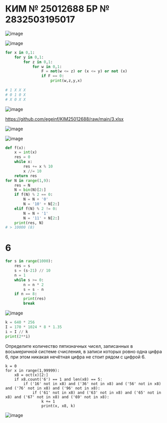 # КИМ № 25012688 БР № 2832503195017 

![image](https://user-images.githubusercontent.com/70198995/176993350-1fe87ddc-b1ea-4e1d-8f6d-77829828fb06.png)

![image](https://user-images.githubusercontent.com/70198995/176993364-07f93a54-b48f-4a09-a901-3cfe87bb7dd7.png)

```python
for x in 0,1:
    for y in 0,1:
        for z in 0,1:
            for w in 0,1:
                F = not(w <= z) or (x <= y) or not (x)
                if F == 0:
                    print(w,z,y,x)
                    
# 1 X X X 
# 0 1 0 X
# X 0 X X
```

![image](https://user-images.githubusercontent.com/70198995/176993622-909204a5-3808-495c-91d3-93fa706c99cb.png)

https://github.com/egeinf/KIM25012688/raw/main/3.xlsx

![image](https://user-images.githubusercontent.com/70198995/176993777-0f7f94eb-44f3-4c53-8656-00e2f4213d6f.png)

![image](https://user-images.githubusercontent.com/70198995/176994667-a9a3e5dd-d189-410e-9d0b-8ad8a582e4fd.png)

```python
def f(x):
    x = int(x)
    res = 0
    while x:
        res += x % 10
        x //= 10
    return res
for N in range(1,9):
    res = N
    N = bin(N)[2:]
    if f(N) % 2 == 0:
        N = N + '0'
        N = '10' + N[2:]
    elif f(N) % 2 != 0:
        N = N + '1'
        N = '11' + N[2:]
    print(res, N)
# > 10000 (8)
```
# 6
```python
for s in range(1000):
    res = s
    s = (s-21) // 10
    n = 1
    while s >= 0:
        n = n * 2
        s = s - n
    if n == 8:
        print(res)
        break
```

![image](https://user-images.githubusercontent.com/70198995/176994999-1f10ea1c-5225-4096-b938-1fd1f91b56f1.png)

```python
k = 640 * 256
I = 170 * 1024 * 8 * 1.35
i = I // k
print(2**i)
```

Определите количество пятизначных чисел, записанных в восьмеричной системе счисления, в записи которых ровно одна цифра 6, при этом никакая нечётная цифра не стоит рядом с цифрой 6.

```
k = 0
for x in range(1,99999):
    x8 = oct(x)[2:]
    if x8.count('6') == 1 and len(x8) == 5:
        if ('16' not in x8) and ('36' not in x8) and ('56' not in x8) and ('76' not in x8) and ('96' not in x8):
            if ('61' not in x8) and ('63' not in x8) and ('65' not in x8) and ('67' not in x8) and ('69' not in x8):
                k += 1
                print(x, x8, k)
```

![image](https://user-images.githubusercontent.com/70198995/176993030-42fe9b20-5d52-45f6-b0bc-9504579fd13b.png)
